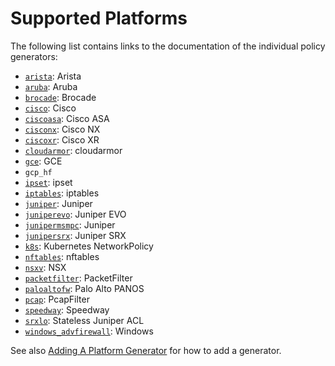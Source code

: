 # Supported Platforms

The following list contains links to the documentation of the individual policy
generators:

- [`arista`](../generators/arista/): Arista
- [`aruba`](../generators/aruba/): Aruba
- [`brocade`](../generators/brocade/): Brocade
- [`cisco`](../generators/cisco/): Cisco
- [`ciscoasa`](../generators/ciscoasa/): Cisco ASA
- [`cisconx`](../generators/cisconx/): Cisco NX
- [`ciscoxr`](../generators/ciscoxr/): Cisco XR
- [`cloudarmor`](../generators/cloudarmor/): cloudarmor
- [`gce`](../generators/gce/): GCE
- `gcp_hf`
- [`ipset`](../generators/ipset/): ipset
- [`iptables`](../generators/iptables/): iptables
- [`juniper`](../generators/juniper/): Juniper
- [`juniperevo`](../generators/juniperevo/): Juniper EVO
- [`junipermsmpc`](../generators/junipermsmpc/): Juniper
- [`junipersrx`](../generators/junipersrx/): Juniper SRX
- [`k8s`](../generators/k8s/): Kubernetes NetworkPolicy
- [`nftables`](../generators/nftables/): nftables
- [`nsxv`](../generators/nsxv/): NSX
- [`packetfilter`](../generators/packetfilter/): PacketFilter
- [`paloaltofw`](../generators/paloaltofw/): Palo Alto PANOS
- [`pcap`](../generators/pcap/): PcapFilter
- [`speedway`](../generators/speedway/): Speedway
- [`srxlo`](../generators/srxlo/): Stateless Juniper ACL
- [`windows_advfirewall`](../generators/windows_advfirewall/): Windows

See also [Adding A Platform Generator](../../dev/generator_patterns/) for how to add a generator.